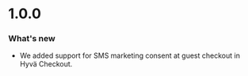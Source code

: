# 1.0.0

### What's new
- We added support for SMS marketing consent at guest checkout in Hyvä Checkout.
